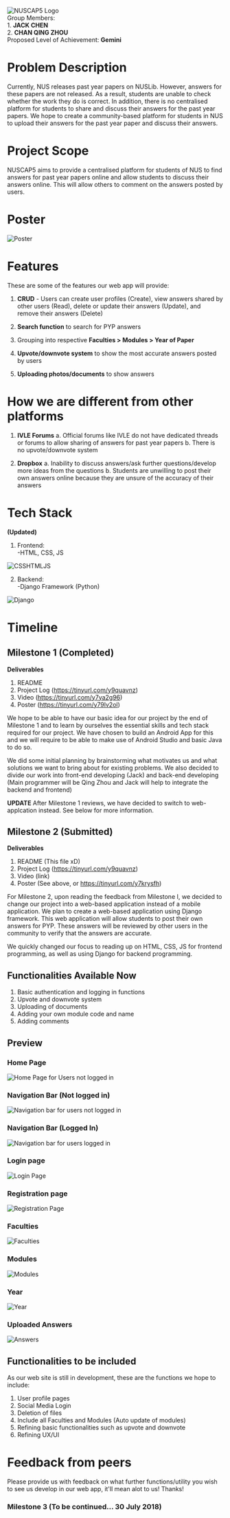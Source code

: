 ![NUSCAP5 Logo](NUSCAP5.png)
<br>Group Members: 
<br>1. **JACK CHEN**
<br>2. **CHAN QING ZHOU**
<br>Proposed Level of Achievement: **Gemini**

# Problem Description

Currently, NUS releases past year papers on NUSLib. However, answers for these papers are not released. As a result, students are unable to check whether the work they do is correct. In addition, there is no centralised platform for students to share and discuss their answers for the past year papers. We hope to create a community-based platform for students in NUS to upload their answers for the past year paper and discuss their answers.

# Project Scope
NUSCAP5 aims to provide a centralised platform for students of NUS to find answers for past year papers online and allow students to discuss their answers online. This will allow others to comment on the answers posted by users. 

# Poster
![Poster](MilestoneIIPoster.png)

# Features
These are some of the features our web app will provide:

1. **CRUD** - Users can create user profiles (Create), view answers shared by other users (Read), delete or update their answers (Update), and remove their answers (Delete)

2. **Search function** to search for PYP answers

3. Grouping into respective **Faculties > Modules > Year of Paper**

4. **Upvote/downvote system** to show the most accurate answers posted by users

5. **Uploading photos/documents** to show answers

# How we are different from other platforms
1. **IVLE Forums**
  a. Official forums like IVLE do not have dedicated threads or forums to allow sharing of answers for past year papers
  b. There is no upvote/downvote system
  
2. **Dropbox**
  a. Inability to discuss answers/ask further questions/develop more ideas from the questions
  b. Students are unwilling to post their own answers online because they are unsure of the accuracy of their answers

# **Tech Stack**
**(Updated)**
1. Frontend:<br>
  -HTML, CSS, JS
  
 ![CSSHTMLJS](CSSHTMLJS.png)
 
 
2. Backend:<br>
  -Django Framework (Python)
  
  ![Django](Django.png)

# Timeline

## **Milestone 1** (Completed)
**Deliverables**
1. README 
2. Project Log (https://tinyurl.com/y9quavnz)
3. Video (https://tinyurl.com/y7ya2g96)
4. Poster (https://tinyurl.com/y79lv2ol)

We hope to be able to have our basic idea for our project by the end of Milestone 1 and to learn by ourselves the essential skills and tech stack required for our project. We have chosen to build an Android App for this and we will require to be able to make use of Android Studio and basic Java to do so.

We did some initial planning by brainstorming what motivates us and what solutions we want to bring about for existing problems. We also decided to divide our work into front-end developing (Jack) and back-end developing (Main programmer will be Qing Zhou and Jack will help to integrate the backend and frontend)

**UPDATE**
After Milestone 1 reviews, we have decided to switch to web-applcation instead. See below for more information.
 

## **Milestone 2** (Submitted)
**Deliverables**
1. README (This file xD)
2. Project Log (https://tinyurl.com/y9quavnz)
3. Video (link)
4. Poster (See above, or https://tinyurl.com/y7krysfh)

For Milestone 2, upon reading the feedback from Milestone I, we decided to change our project into a web-based application instead of a mobile application. We plan to create a web-based application using Django framework. This web application will allow students to post their own answers for PYP. These answers will be reviewed by other users in the community to verify that the answers are accurate. 

We quickly changed our focus to reading up on HTML, CSS, JS for frontend programming, as well as using Django for backend programming. 

## **Functionalities Available Now**
1. Basic authentication and logging in functions
2. Upvote and downvote system
3. Uploading of documents
4. Adding your own module code and name
5. Adding comments

## **Preview** 
### Home Page
![Home Page for Users not logged in](homepage.JPG)

### Navigation Bar (Not logged in)
![Navigation bar for users not logged in](account.jpg)

### Navigation Bar (Logged In)
![Navigation bar for users logged in](loggedin.png)

### Login page 
![Login Page](login.png)

### Registration page
![Registration Page](register.png)

### Faculties
![Faculties](faculties.JPG)

### Modules
![Modules](modules.png)

### Year 
![Year](year.png)

### Uploaded Answers
![Answers](answers.png)


## **Functionalities to be included**
As our web site is still in development, these are the functions we hope to include:
1. User profile pages
2. Social Media Login
3. Deletion of files
4. Include all Faculties and Modules (Auto update of modules)
5. Refining basic functionalities such as upvote and downvote
6. Refining UX/UI


# **Feedback from peers**
Please provide us with feedback on what further functions/utility you wish to see us develop in our web app, it'll mean alot to us! Thanks!

### **Milestone 3** (To be continued... 30 July 2018)
